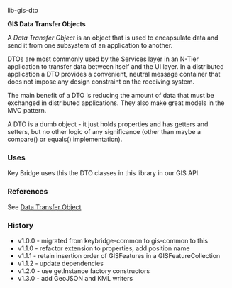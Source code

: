 lib-gis-dto

**GIS Data Transfer Objects**

A _Data Transfer Object_ is an object that is used to encapsulate data and send
it from one subsystem of an application to another.

DTOs are most commonly used by the Services layer in an N-Tier application to transfer data between itself and the UI layer. In a distributed application a DTO provides a convenient, neutral message container that does not impose any design constraint on the receiving system.

The main benefit of a DTO is reducing the amount of data that must be exchanged in distributed applications. They also make great models in the MVC pattern.

A DTO is a dumb object - it just holds properties and has getters and setters, but no other logic of any significance (other than maybe a compare() or equals() implementation).

### Uses

Key Bridge uses this the DTO classes in this library in our GIS API.

### References

See [Data Transfer Object](https://martinfowler.com/eaaCatalog/dataTransferObject.html)

### History

 *   v1.0.0 - migrated from keybridge-common to gis-common to this
 *   v1.1.0 - refactor extension to properties, add position name
 *   v1.1.1 - retain insertion order of GISFeatures in a GISFeatureCollection
 *   v1.1.2 - update dependencies
 *   v1.2.0 - use getInstance factory constructors
 *   v1.3.0 - add GeoJSON and KML writers
  
  
  
  
